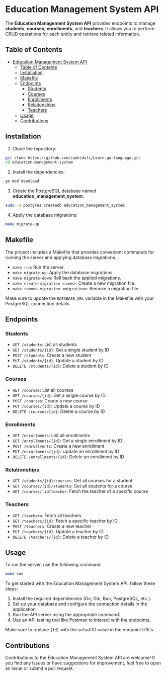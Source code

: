 # Education Management System API

The **Education Management System API** provides endpoints to manage **students**, **courses**, **enrollments**, and **teachers**. It allows you to perform CRUD operations for each entity and retrieve related information.

## Table of Contents
- [Education Management System API](#education-management-system-api)
  - [Table of Contents](#table-of-contents)
  - [Installation](#installation)
  - [Makefile](#makefile)
  - [Endpoints](#endpoints)
    - [Students](#students)
    - [Courses](#courses)
    - [Enrollments](#enrollments)
    - [Relationships](#relationships)
    - [Teachers](#teachers)
  - [Usage](#usage)
  - [Contributions](#contributions)

## Installation

1. Clone the repository:
```bash
git clone https://github.com/zaahidali/Learn-go-language.git
cd education-management-system
```

2. Install the dependencies:
```bash
go mod download
```

3. Create the PostgreSQL database named **education_management_system**:
```bash
sudo -u postgres createdb education_management_system
```

4. Apply the database migrations:
```bash
make migrate-up
```

## Makefile

The project includes a Makefile that provides convenient commands for running the server and applying database migrations.

- `make run`: Run the server.
- `make migrate-up`: Apply the database migrations.
- `make migrate-down`: Roll back the applied migrations.
- `make create-migration <name>`: Create a new migration file.
- `make remove-migration <migration>`: Remove a migration file.

Make sure to update the `DATABASE_URL` variable in the Makefile with your PostgreSQL connection details.


## Endpoints

### Students
- `GET /students`: List all students
- `GET /students/{id}`: Get a single student by ID
- `POST /students`: Create a new student
- `PUT /students/{id}`: Update a student by ID
- `DELETE /students/{id}`: Delete a student by ID

### Courses
- `GET /courses`: List all courses
- `GET /courses/{id}`: Get a single course by ID
- `POST /courses`: Create a new course
- `PUT /courses/{id}`: Update a course by ID
- `DELETE /courses/{id}`: Delete a course by ID

### Enrollments
- `GET /enrollments`: List all enrollments
- `GET /enrollments/{id}`: Get a single enrollment by ID
- `POST /enrollments`: Create a new enrollment
- `PUT /enrollments/{id}`: Update an enrollment by ID
- `DELETE /enrollments/{id}`: Delete an enrollment by ID

### Relationships
- `GET /students/{id}/courses`: Get all courses for a student
- `GET /courses/{id}/students`: Get all students for a course
- `GET /courses/:id/teacher`: Fetch the teacher of a specific course

### Teachers
- `GET /teachers`: Fetch all teachers
- `GET /teachers/{id}`: Fetch a specific teacher by ID
- `POST /teachers`: Create a new teacher
- `PUT /teachers/{id}`: Update a teacher by ID
- `DELETE /teachers/{id}`: Delete a teacher by ID

## Usage

To run the server, use the following command:
```bash
make run
```

To get started with the Education Management System API, follow these steps:
1. Install the required dependencies (Go, Gin, Bun, PostgreSQL, etc.).
2. Set up your database and configure the connection details in the application.
3. Run the API server using the appropriate command.
4. Use an API testing tool like Postman to interact with the endpoints.

Make sure to replace `{id}` with the actual ID value in the endpoint URLs.

## Contributions

Contributions to the Education Management System API are welcome! If you find any issues or have suggestions for improvement, feel free to open an issue or submit a pull request.
